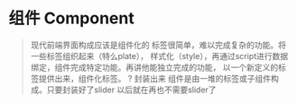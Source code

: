 # 组件 Component
> 现代前端界面构成应该是组件化的 
标签很简单，难以完成复杂的功能。将一些标签组织起来（特么plate），
样式化（style），再通过script进行数据绑定，组件完成特定功能。再讲他能独立完成的功能，
以一个新定义的标签提供出来，组件化标签。
<slider></slider>
? 封装出来  组件是由一堆的标签或子组件构成。只要封装好了slider 以后就在再也不需要slider了